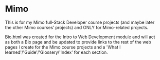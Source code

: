 # Mimo

This is for my Mimo full-Stack Developer course projects (and maybe later the other Mimo courses' projects) and ONLY for Mimo-related projects.

Bio.html was created for the Intro to Web Development module and will act as both a Bio page and be updated to provide links to the rest of the web pages I create for the Mimo course projects and a 'What I learned'/'Guide'/'Glossery/'Index' for each section.
